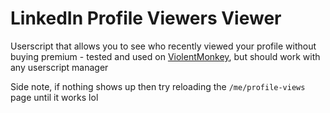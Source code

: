 # LinkedIn Profile Viewers Viewer

Userscript that allows you to see who recently viewed your profile without buying premium - tested and used on [ViolentMonkey](https://violentmonkey.github.io/), but should work with any userscript manager

Side note, if nothing shows up then try reloading the `/me/profile-views` page until it works lol
